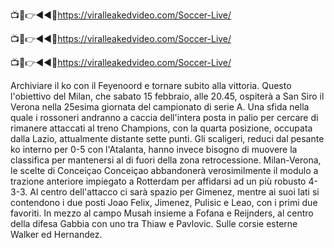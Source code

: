 📺📱👉◄◄🔴https://viralleakedvideo.com/Soccer-Live/

📺📱👉◄◄🔴https://viralleakedvideo.com/Soccer-Live/

📺📱👉◄◄🔴https://viralleakedvideo.com/Soccer-Live/

Archiviare il ko con il Feyenoord e tornare subito alla vittoria. Questo l'obiettivo del Milan, che sabato 15 febbraio, alle 20.45, ospiterà a San Siro il Verona nella 25esima giornata del campionato di serie A. Una sfida nella quale i rossoneri andranno a caccia dell'intera posta in palio per cercare di rimanere attaccati al treno Champions, con la quarta posizione, occupata dalla Lazio, attualmente distante sette punti. Gli scaligeri, reduci dal pesante ko interno per 0-5 con l'Atalanta, hanno invece bisogno di muovere la classifica per mantenersi al di fuori della zona retrocessione.
Milan-Verona, le scelte di Conceiçao
Conceiçao abbandonerà verosimilmente il modulo a trazione anteriore impiegato a Rotterdam per affidarsi ad un più robusto 4-3-3. Al centro dell'attacco ci sarà spazio per Gimenez, mentre ai suoi lati si contendono i due posti Joao Felix, Jimenez, Pulisic e Leao, con i primi due favoriti. In mezzo al campo Musah insieme a Fofana e Reijnders, al centro della difesa Gabbia con uno tra Thiaw e Pavlovic. Sulle corsie esterne Walker ed Hernandez.




